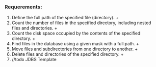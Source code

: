 ### Requerements:

1. Define the full path of the specified file (directory). +
2. Count the number of files in the specified directory, including nested files and directories. +
3. Count the disk space occupied by the contents of the specified directory. +
4. Find files in the database using a given mask with a full path. +
5. Move files and subdirectories from one directory to another. +
6. Delete files and directories of the specified directory. + 
7. //todo JDBS Template